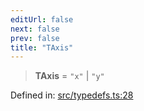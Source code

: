 ```yaml
---
editUrl: false
next: false
prev: false
title: "TAxis"
---
```


> **TAxis** = `"x"` \| `"y"`

Defined in: [src/typedefs.ts:28](https://github.com/fabricjs/fabric.js/blob/9a792f4b7b8031f02ec7ea4ce8c99f810e45cfec/src/typedefs.ts#L28)
